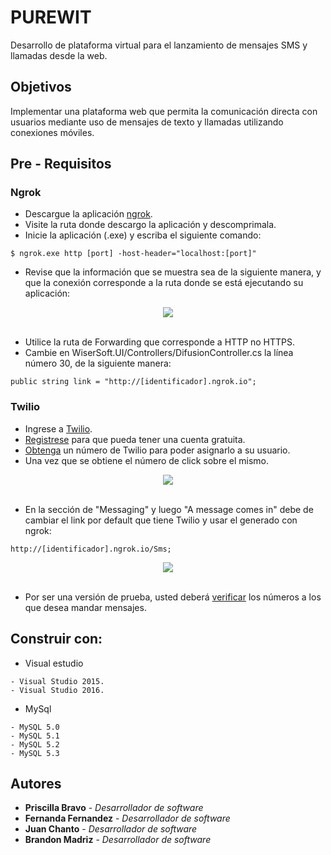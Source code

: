 # PUREWIT

Desarrollo de plataforma virtual para el lanzamiento de mensajes SMS y llamadas desde la web.

## Objetivos

Implementar una plataforma web que permita la comunicación directa con usuarios mediante uso de mensajes de texto y llamadas utilizando
conexiones móviles.

## Pre - Requisitos

### Ngrok
- Descargue la aplicación [ngrok](https://bin.equinox.io/c/4VmDzA7iaHb/ngrok-stable-windows-amd64.zip).
- Visite la ruta donde descargo la aplicación y descomprimala.
- Inicie la aplicación (.exe) y escriba el siguiente comando:
```
$ ngrok.exe http [port] -host-header="localhost:[port]"
```
- Revise que la información que se muestra sea de la siguiente manera, y que la conexión corresponde a la ruta donde se está ejecutando su aplicación:
<div align="center">
  <img src="https://docs.kentico.com/download/attachments/72976069/image2017-3-30_15-52-14.png?version=1&modificationDate=1490881934994&api=v2"><br><br>
</div>

- Utilice la ruta de Forwarding que corresponde a HTTP no HTTPS.
- Cambie en WiserSoft.UI/Controllers/DifusionController.cs la línea número 30, de la siguiente manera:
```
public string link = "http://[identificador].ngrok.io";
```
### Twilio
- Ingrese a [Twilio](https://www.twilio.com/).
- [Registrese](https://www.twilio.com/try-twilio) para que pueda tener una cuenta gratuita.
- [Obtenga](https://www.twilio.com/console/phone-numbers/incoming) un número de Twilio para poder asignarlo a su usuario.
- Una vez que se obtiene el número de click sobre el mismo.
<div align="center">
  <img src="https://s3.amazonaws.com/com.twilio.prod.twilio-docs/images/phone_number_list.width-800.jpg"><br><br>
</div>

- En la sección de "Messaging" y luego "A message comes in" debe de cambiar el link por default que tiene Twilio y usar el generado con ngrok:
```
http://[identificador].ngrok.io/Sms;
```
<div align="center">
  <img src="https://s3.amazonaws.com/www.appcelerator.com.images/twilio_1.png"><br><br>
</div>

- Por ser una versión de prueba, usted deberá [verificar](https://www.twilio.com/console/phone-numbers/verified) los números a los que desea mandar mensajes. 

## Construir con:
- Visual estudio
```
- Visual Studio 2015.
- Visual Studio 2016.
```
- MySql
```
- MySQL 5.0
- MySQL 5.1
- MySQL 5.2
- MySQL 5.3
```
## Autores

* **Priscilla Bravo** - *Desarrollador de software* 
* **Fernanda Fernandez** - *Desarrollador de software* 
* **Juan Chanto** - *Desarrollador de software* 
* **Brandon Madriz** - *Desarrollador de software* 

